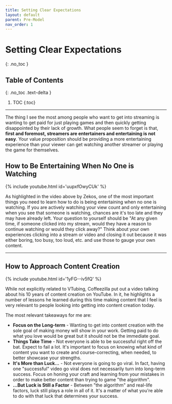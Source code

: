 ```yaml
---
title: Setting Clear Expectations
layout: default
parent: Pre-Model
nav_order: 1
---
```


# Setting Clear Expectations
{: .no_toc }

## Table of Contents
{: .no_toc .text-delta }

1. TOC
{:toc}

-----

The thing I see the most among people who want to get into streaming is wanting to get paid for just playing games and then quickly getting disappointed by their lack of growth. What people seem to forget is that, **first and foremost, streamers are entertainers and entertaining is not easy**. Your value proposition should be providing a more entertaining experience than your viewer can get watching another streamer or playing the game for themselves.

## How to Be Entertaining When No One is Watching

{% include youtube.html id='uupxfOwyCUk' %}

As highlighted in the video above by Zekos, one of the most important things you need to learn how to do is being entertaining when no one is watching. If you are actively watching your view count and only entertaining when you see that someone is watching, chances are it's too late and they may have already left. Your question to yourself should be "At any given time, if someone clicked into my stream, would they have a reason to continue watching or would they click away?" Think about your own experiences clicking into a stream or video and closing it out because it was either boring, too busy, too loud, etc. and use those to gauge your own content.

-----

## How to Approach Content Creation

{% include youtube.html id='1yFG--iv5fQ' %}

While not explicitly related to VTubing, Coffeezilla put out a video talking about his 10 years of content creation on YouTube. In it, he highlights a number of lessons he learned during this time making content that I feel is very relevant to people looking into getting into content creation today.

The most relevant takeaways for me are:
* **Focus on the Long-term** - Wanting to get into content creation with the sole goal of making money will show in your work. Getting paid to do what you love would be great but it should not be the immediate goal.
* **Things Take Time** - Not everyone is able to be successful right off the bat. Expect to fail a lot. It's important to focus on knowing what kind of content you want to create and course-correcting, when needed, to better showcase your strengths.
* **It's More than Luck...** - Not everyone is going to go viral. In fact, having one "successful" video go viral does not necessarily turn into long-term success. Focus on honing your craft and learning from your mistakes in order to make better content than trying to game "the algorithm".
* **...But Luck is Still a Factor** - Between "the algorithm" and real-life factors, luck still plays a role in all of it. It's a matter of what you're able to do with that luck that determines your success.
